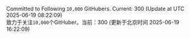 Committed to Following `10,000` GitHubers. Current: <!-- FOLLOWING_COUNT -->300<!-- FOLLOWING_COUNT --> (Update at UTC <!-- LAST_UPDATED -->2025-06-19 08:22:09<!-- LAST_UPDATED -->)<br>
致力于关注`10,000`个GitHuber。当前：<!-- FOLLOWING_COUNT -->300<!-- FOLLOWING_COUNT --> (更新于北京时间 <!-- LAST_UPDATED_CST -->2025-06-19 16:22:09<!-- LAST_UPDATED_CST -->)
